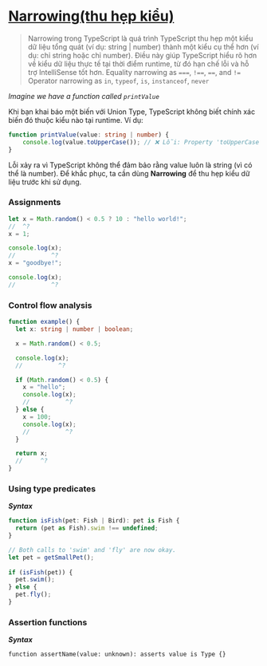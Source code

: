 # [Narrowing(thu hẹp kiểu)](https://www.typescriptlang.org/docs/handbook/2/narrowing.html#using-type-predicates)

> Narrowing trong TypeScript là quá trình TypeScript thu hẹp một kiểu dữ liệu tổng quát (ví dụ: string | number) thành một kiểu cụ thể hơn (ví dụ: chỉ string hoặc chỉ number). Điều này giúp TypeScript hiểu rõ hơn về kiểu dữ liệu thực tế tại thời điểm runtime, từ đó hạn chế lỗi và hỗ trợ IntelliSense tốt hơn.
> Equality narrowing as `===`, `!==`, `==`, and `!=`
> Operator narrowing as `in`, `typeof`, `is`, `instanceof`, `never`

_Imagine we have a function called `printValue`_

Khi bạn khai báo một biến với Union Type, TypeScript không biết chính xác biến đó thuộc kiểu nào tại runtime. Ví dụ:

```typescript
function printValue(value: string | number) {
    console.log(value.toUpperCase()); // ❌ Lỗi: Property 'toUpperCase' does not exist on type 'string | number'.
}
```

Lỗi xảy ra vì TypeScript không thể đảm bảo rằng value luôn là string (vì có thể là number). Để khắc phục, ta cần dùng **Narrowing** để thu hẹp kiểu dữ liệu trước khi sử dụng.

### Assignments

```typescript
let x = Math.random() < 0.5 ? 10 : "hello world!";
//  ^?
x = 1;

console.log(x);
//          ^?
x = "goodbye!";

console.log(x);
//          ^?
```

### Control flow analysis

```typescript
function example() {
  let x: string | number | boolean;

  x = Math.random() < 0.5;

  console.log(x);
  //          ^?

  if (Math.random() < 0.5) {
    x = "hello";
    console.log(x);
    //          ^?
  } else {
    x = 100;
    console.log(x);
    //          ^?
  }

  return x;
  //     ^?
}
```

### Using type predicates

**_Syntax_**


```typescript
function isFish(pet: Fish | Bird): pet is Fish {
  return (pet as Fish).swim !== undefined;
}

// Both calls to 'swim' and 'fly' are now okay.
let pet = getSmallPet();
 
if (isFish(pet)) {
  pet.swim();
} else {
  pet.fly();
}
```

### Assertion functions

**_Syntax_**

`function assertName(value: unknown): asserts value is Type {}`